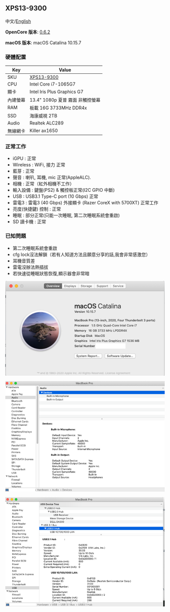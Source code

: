 ## XPS13-9300

中文/[English](README.md)


**OpenCore 版本**: [0.6.2](https://github.com/acidanthera/OpenCorePkg/releases)

**macOS 版本**: macOS Catalina 10.15.7

### 硬體配置

| Key                | Value                                                        |
| ------------------ | ------------------------------------------------------------ |
| SKU                | [XPS13-9300](https://www.dell.com/en-us/shop/cty/pdp/spd/xps-13-9300-laptop) |
| CPU                | Intel Core i7-1065G7                                          |
| 顯卡               | Intel Iris Plus Graphics G7                                       |
| 內建螢幕            | 13.4"  1080p 夏普 霧面 非觸控螢幕                                         |
| RAM                | 板載 16G 3733MHz DDR4x                                   |
| SSD   | 海康威視 2TB                         |
| Audio              | Realtek ALC289                                               |
| 無線網卡           | Killer ax1650                               |

### 正常工作

* iGPU : 正常
* Wireless : WiFi, 接力 正常
* 藍芽 : 正常
* 聲音 : 喇叭, 耳機, mic 正常(AppleALC).
* 相機 : 正常（紅外相機不工作）
* 輸入設備 : 鍵盤(PS2) & 觸控板正常(I2C GPIO 中斷)
* USB : USB3.1 Type-C port (10 Gbps) 正常
* 雷電3 : 雷電3 (40 Gbps) 外接顯卡 (Razer CoreX with 5700XT) 正常工作
* 亮度(快捷鍵) 控制 : 正常
* 睡眠 : 部分正常(只能一次睡眠, 第二次睡眠系統會重啟)
* SD 讀卡機 : 正常

### 已知問題
* 第二次睡眠系統會重啟
* cfg lock沒法解鎖（若有人知道方法且願意分享的話,我會非常感激您）
* 耳機音質差
* 雷電沒辦法熱插拔
* 若快速從睡眠狀態恢復,顯示器會非常暗 

![hackintosh](./screenshot/hackintosh.png)

![usb2](./screenshot/usb2.png)

![audio2](./screenshot/audio2.png)
